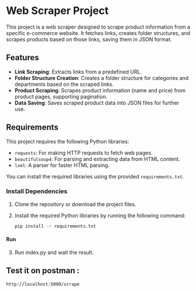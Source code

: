 # Web Scraper Project

This project is a web scraper designed to scrape product information from a specific e-commerce website. It fetches links, creates folder structures, and scrapes products based on those links, saving them in JSON format.

## Features
- **Link Scraping**: Extracts links from a predefined URL.
- **Folder Structure Creation**: Creates a folder structure for categories and departments based on the scraped links.
- **Product Scraping**: Scrapes product information (name and price) from product pages, supporting pagination.
- **Data Saving**: Saves scraped product data into JSON files for further use.

## Requirements

This project requires the following Python libraries:

- `requests`: For making HTTP requests to fetch web pages.
- `beautifulsoup4`: For parsing and extracting data from HTML content.
- `lxml`: A parser for faster HTML parsing.

You can install the required libraries using the provided `requirements.txt`.

### Install Dependencies

1. Clone the repository or download the project files.
2. Install the required Python libraries by running the following command:

   ```bash
   pip install -r requirements.txt

#### Run

3. Run index.py and wait the result.

## Test it on postman : 
   ```bash
   http://localhost:5000/scrape